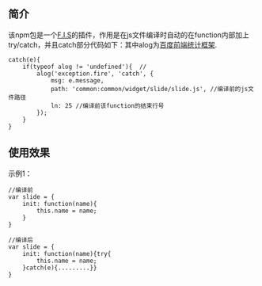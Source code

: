 ## 简介

该npm包是一个[F.I.S](http://fis.baidu.com)的插件，作用是在js文件编译时自动的在function内部加上try/catch，并且catch部分代码如下：其中alog为[百度前端统计框架](https://github.com/fex-team/alog).
    
    catch(e){
        if(typeof alog != 'undefined'){  //
            alog('exception.fire', 'catch', {
                msg: e.message,
                path: 'common:common/widget/slide/slide.js', //编译前的js文件路径
                ln: 25 //编译前该function的结束行号
            });
        }
    }

## 使用效果

示例1：
    
    //编译前
    var slide = {
        init: function(name){
            this.name = name;
        }
    }

    //编译后
    var slide = {
        init: function(name){try{
            this.name = name;
        }catch(e){.........}}
    }

